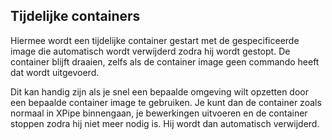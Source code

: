 ## Tijdelijke containers

Hiermee wordt een tijdelijke container gestart met de gespecificeerde image die automatisch wordt verwijderd zodra hij wordt gestopt. De container blijft draaien, zelfs als de container image geen commando heeft dat wordt uitgevoerd.

Dit kan handig zijn als je snel een bepaalde omgeving wilt opzetten door een bepaalde container image te gebruiken. Je kunt dan de container zoals normaal in XPipe binnengaan, je bewerkingen uitvoeren en de container stoppen zodra hij niet meer nodig is. Hij wordt dan automatisch verwijderd.